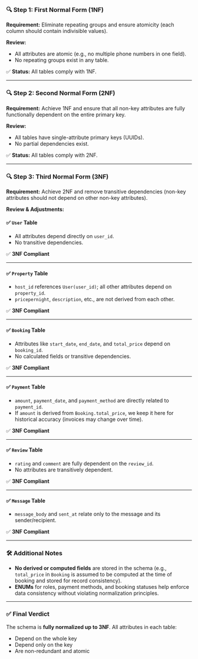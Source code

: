 ### 🔍 Step 1: First Normal Form (1NF)
**Requirement:** Eliminate repeating groups and ensure atomicity (each column should contain indivisible values).

**Review:**
- All attributes are atomic (e.g., no multiple phone numbers in one field).
- No repeating groups exist in any table.

✅ **Status:** All tables comply with 1NF.

---

### 🔍 Step 2: Second Normal Form (2NF)
**Requirement:** Achieve 1NF and ensure that all non-key attributes are fully functionally dependent on the entire primary key.

**Review:**
- All tables have single-attribute primary keys (UUIDs).
- No partial dependencies exist.

✅ **Status:** All tables comply with 2NF.

---

### 🔍 Step 3: Third Normal Form (3NF)
**Requirement:** Achieve 2NF and remove transitive dependencies (non-key attributes should not depend on other non-key attributes).

**Review & Adjustments:**

#### ✅ `User` Table
- All attributes depend directly on `user_id`.
- No transitive dependencies.

✅ **3NF Compliant**

---

#### ✅ `Property` Table
- `host_id` references `User(user_id)`; all other attributes depend on `property_id`.
- `pricepernight`, `description`, etc., are not derived from each other.

✅ **3NF Compliant**

---

#### ✅ `Booking` Table
- Attributes like `start_date`, `end_date`, and `total_price` depend on `booking_id`.
- No calculated fields or transitive dependencies.

✅ **3NF Compliant**

---

#### ✅ `Payment` Table
- `amount`, `payment_date`, and `payment_method` are directly related to `payment_id`.
- If `amount` is derived from `Booking.total_price`, we keep it here for historical accuracy (invoices may change over time).

✅ **3NF Compliant**

---

#### ✅ `Review` Table
- `rating` and `comment` are fully dependent on the `review_id`.
- No attributes are transitively dependent.

✅ **3NF Compliant**

---

#### ✅ `Message` Table
- `message_body` and `sent_at` relate only to the message and its sender/recipient.

✅ **3NF Compliant**

---

### 🛠 Additional Notes
- **No derived or computed fields** are stored in the schema (e.g., `total_price` in `Booking` is assumed to be computed at the time of booking and stored for record consistency).
- **ENUMs** for roles, payment methods, and booking statuses help enforce data consistency without violating normalization principles.

---

### ✅ Final Verdict
The schema is **fully normalized up to 3NF**. All attributes in each table:
- Depend on the whole key
- Depend only on the key
- Are non-redundant and atomic